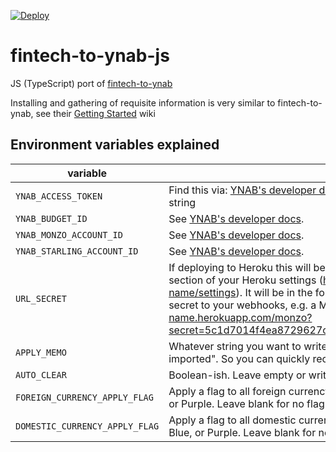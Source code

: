 [![Deploy](https://www.herokucdn.com/deploy/button.svg)](https://heroku.com/deploy?template=https://github.com/adambowles/fintech-to-ynab-js)

# fintech-to-ynab-js

JS (TypeScript) port of [fintech-to-ynab](https://github.com/fintech-to-ynab/fintech-to-ynab)

Installing and gathering of requisite information is very similar to fintech-to-ynab, see their [Getting Started](https://github.com/fintech-to-ynab/fintech-to-ynab/wiki/Getting-Started) wiki

## Environment variables explained


variable | description
--- | ---
`YNAB_ACCESS_TOKEN` | Find this via: [YNAB's developer docs](https://api.youneedabudget.com/). It will be in the format of a 64 character hexadecimal string
`YNAB_BUDGET_ID` | See [YNAB's developer docs](https://api.youneedabudget.com/).
`YNAB_MONZO_ACCOUNT_ID` | See [YNAB's developer docs](https://api.youneedabudget.com/).
`YNAB_STARLING_ACCOUNT_ID` | See [YNAB's developer docs](https://api.youneedabudget.com/).
`URL_SECRET` | If deploying to Heroku this will be auto generated for you, find it in the 'Config vars' section of your Heroku settings (https://dashboard.heroku.com/apps/your-app-name/settings). It will be in the format of a 64 character hexadecimal string. Apply this secret to your webhooks, e.g. a Monzo webhook might be https://your-app-name.herokuapp.com/monzo?secret=5c1d7014f4ea8729627cb4e8b8b1e70f08eeadb45f3f5d99b5ed627a508c375c
`APPLY_MEMO` | Whatever string you want to write into the memo field of every transaction, e.g. "Auto imported". So you can quickly recognise automatically import transactions
`AUTO_CLEAR` | Boolean-ish. Leave empty or write `false` to disable auto clearing
`FOREIGN_CURRENCY_APPLY_FLAG` | Apply a flag to all foreign currency transactions. One of: Red, Orange, Yellow, Green, Blue, or Purple. Leave blank for no flag
`DOMESTIC_CURRENCY_APPLY_FLAG` | Apply a flag to all domestic currency transactions. One of: Red, Orange, Yellow, Green, Blue, or Purple. Leave blank for no flag
